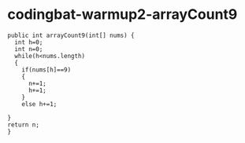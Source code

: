 # codingbat-warmup2-arrayCount9
    public int arrayCount9(int[] nums) {
      int h=0;
      int n=0;
      while(h<nums.length)
      {
        if(nums[h]==9)
        {
          n+=1;
          h+=1;
        }
        else h+=1;
    
    }
    return n;
    }
